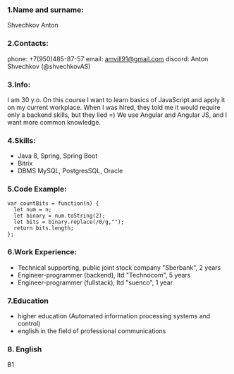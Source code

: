 

### 1.Name and surname:
Shvechkov Anton

### 2.Contacts:
phone: +7(950)485-87-57
email: amvill91@gmail.com
discord: Anton Shvechkov (@shvechkovAS)

### 3.Info:
I am 30 y.o. On this course I want to learn basics of JavaScript and apply it on my current workplace. When I was hired, they told me it would require only a backend skills, but they lied =) We use Angular and Angular JS, and I want more common knowledge.

### 4.Skills:
* Java 8, Spring, Spring Boot
* Bitrix
* DBMS MySQL, PostgresSQL, Oracle

### 5.Code Example:
```
var countBits = function(n) {
  let num = n;
  let binary = num.toString(2);
  let bits = binary.replace(/0/g,"");
  return bits.length;
};
```
### 6.Work Experience:
* Technical supporting, public joint stock company "Sberbank", 2 years
* Engineer-programmer (backend), ltd "Technocom", 5 years
* Engineer-programmer (fullstack),  ltd "suenco", 1 year

### 7.Education
* higher education (Automated information processing systems and control)
* english in the field of professional communications

### 8. English
B1